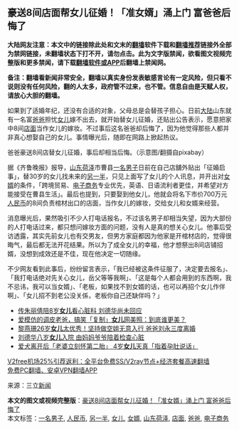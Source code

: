  <h2>豪送8间店面帮女儿征婚！「准女婿」涌上门 富爸爸后悔了</h2> <p class="notice"><b>大陆网友注意：本文中的链接除此处和文末的<a href="https://github.com/bannedbook/fanqiang" >翻墙</a>软件下载和<a href="https://github.com/killgcd/justmysocks/blob/master/README.md">翻墙推荐</a>链接外全部为禁网链接，未翻墙状态下打不开，请勿点击。此为文字版禁闻，欲看图文视频完整版和更多禁闻，请下载<a href="https://github.com/bannedbook/fanqiang">翻墙软件或APP</a>后翻墙上禁闻网。</p><p>备注：翻墙看新闻非常安全，翻墙以真实身份发表敏感言论有一定风险，但只看不说则没有任何风险，翻的人太多，政府管不过来，也不管。信息自由是天赋人权，请放心大胆的翻墙。</b></p>  <div class="entry"> <p>如果到了适婚年纪，还没有合适的对象，父母总是会替孩子担心。日前<span class='wp_keywordlink_affiliate'><a href="https://www.bannedbook.org/" title="大陆" target="_blank">大陆</a></span>山东就有一名富<a href="https://www.bannedbook.org/bnews/tag/%e7%88%b8%e7%88%b8/" class="st_tag internal_tag" rel="tag" title="标签 爸爸 下的日志">爸爸</a>担忧<a href="https://www.bannedbook.org/bnews/tag/%e5%a5%b3%e5%84%bf/" class="st_tag internal_tag" rel="tag" title="标签 女儿 下的日志">女儿</a>嫁不出去，就开始替女儿征婚，还贴出公告表示，愿意把家中8间<a href="https://www.bannedbook.org/bnews/tag/%E5%BA%97%E9%9D%A2/" class="st_tag internal_tag" rel="tag" title="标签 店面 下的日志">店面</a>当作女儿的嫁妆。不过事后这名爸爸却后悔了，因为他觉得那些人都并非真心想娶自己的女儿。事情曝光后，随即在网路上掀起热议。</p> <p>爸爸豪送8间店替女儿征婚，事后却相当后悔。（示意图/翻摄自pixabay）</p>  <p>据《齐鲁晚报》报导，<a href="https://www.bannedbook.org/bnews/tag/%E5%B1%B1%E4%B8%9C%E8%8D%B7%E6%B3%BD/" class="st_tag internal_tag" rel="tag" title="标签 山东荷泽 下的日志">山东荷泽</a>市曹县<a href="https://www.bannedbook.org/bnews/tag/%E4%B8%80%E5%90%8D%E7%94%B7%E5%AD%90/" class="st_tag internal_tag" rel="tag" title="标签 一名男子 下的日志">一名男子</a>日前在自己店舖外贴出「征婚启事」，替30岁的女儿找未来的<a href="https://www.bannedbook.org/bnews/tag/%E5%8F%A6%E4%B8%80%E5%8D%8A/" class="st_tag internal_tag" rel="tag" title="标签 另一半 下的日志">另一半</a>，只见上面写了女儿的个人讯息，并开出对<a href="https://www.bannedbook.org/bnews/tag/%E5%A5%B3%E5%A9%BF/" class="st_tag internal_tag" rel="tag" title="标签 女婿 下的日志">女婿</a>的条件，「跨境贸易、<a href="https://www.bannedbook.org/bnews/tag/%E7%94%B5%E5%AD%90%E5%95%86%E5%8A%A1/" class="st_tag internal_tag" rel="tag" title="标签 电子商务 下的日志">电子商务</a>专业优先，英语、日语流利者更佳，并希望对方能接受在曹县生活」。最后也提到，只要娶到他女儿，他就会将名下市价700万元<a href="https://www.bannedbook.org/bnews/tag/%e4%ba%ba%e6%b0%91%e5%b8%81/" class="st_tag internal_tag" rel="tag" title="标签 人民币 下的日志">人民币</a>的8间负责棺材出口的店面，当作女儿的嫁妆，交给女儿和女婿来经营。</p> <p>消息曝光后，果然吸引不少人打电话报名，不过该名男子却相当失望，因为大部份的人打电话过来，都只想问嫁妆方面的问题，没有人是真的想关心女儿。他事后受访透露，其实先前女儿也有交男友，但男方家庭都因为他家是开棺材店的，觉得很晦气，最后都无法开花结果。所以为了成全女儿的幸福，他才想祭出8间店铺招婿，没想到成效还是不佳，现在他决定一切随缘。</p>  <p>不少网友看到此事后，纷纷留言表示，「我已经被这条件征服了，决定要去报名」、「我打电话绝对先关心女儿，岳父等等我啊」、「这是每个人都会用到的东西啊，我不忌讳，我可以当女婿」、「老板，如果找不到女婿的话，也可以再招个女儿作伴啊」、「女儿招不到老公没关係，老板你自己还缺伴吗？」</p> <ul class='op-related-articles' title='相关阅读'> <li><a href='https://www.bannedbook.org/bnews/comments/20201204/1442132.html' target='_blank'>传朱丽倩陪8岁<b>女儿</b>看心脏科 刘德华尚未回应</a></li> <li><a href='https://www.bannedbook.org/bnews/comments/20201204/1442030.html' target='_blank'>爱模仿的调皮老爸，搞笑「复制」<b>女儿</b>网美照：到底谁更美？</a></li> <li><a href='https://www.bannedbook.org/bnews/yule/20201204/1441858.html' target='_blank'>黎燕珊26岁<b>女儿</b>太优秀！坚持做空姐无意入行 爸爸刘永三度离婚</a></li> <li><a href='https://www.bannedbook.org/bnews/yule/20201204/1441789.html' target='_blank'>刘德华八岁<b>女儿</b>入院 由妈妈爷爷陪着检查心脏</a></li> <li><a href='https://www.bannedbook.org/bnews/funmedia/20201204/1441780.html' target='_blank'>爱犬离开后「老婆立刻怀第二胎」 4岁<b>女儿</b>天真「指着孕肚说话」</a></li> </ul> <p class="texttj"> <a href="https://www.bannedbook.org/forum23/topic22702.html" target="_blank">V2free机场25%引荐返利：全平台免费SS/V2ray节点+经济套餐高速翻墙</a><br/> <a href="https://github.com/bannedbook/fanqiang/wiki/%E7%A6%81%E9%97%BB%E7%BD%91%E5%AE%89%E5%8D%93%E7%BF%BB%E5%A2%99%E6%96%B0%E9%97%BBAPP" target="_blank">免费PC翻墙、安卓VPN翻墙APP</a></p><p> 来源：三立<span class='wp_keywordlink_affiliate'><a href="https://www.bannedbook.org/" title="新闻">新闻</a></span> </p> <a name='sharetosocial'></a>       <div><b>本文的图文或视频完整版</b>：<a href='https://www.bannedbook.org/bnews/cbnews/20201205/1442441.html'>豪送8间店面帮女儿征婚！「准女婿」涌上门 富爸爸后悔了</a></div>  </div><!--END ENTRY--> <div class="postfooter"> <div>本文标签：<a href="https://www.bannedbook.org/bnews/tag/%E4%B8%80%E5%90%8D%E7%94%B7%E5%AD%90/" rel="tag">一名男子</a>, <a href="https://www.bannedbook.org/bnews/tag/%e4%ba%ba%e6%b0%91%e5%b8%81/" rel="tag">人民币</a>, <a href="https://www.bannedbook.org/bnews/tag/%E5%8F%A6%E4%B8%80%E5%8D%8A/" rel="tag">另一半</a>, <a href="https://www.bannedbook.org/bnews/tag/%e5%a5%b3%e5%84%bf/" rel="tag">女儿</a>, <a href="https://www.bannedbook.org/bnews/tag/%E5%A5%B3%E5%A9%BF/" rel="tag">女婿</a>, <a href="https://www.bannedbook.org/bnews/tag/%E5%B1%B1%E4%B8%9C%E8%8D%B7%E6%B3%BD/" rel="tag">山东荷泽</a>, <a href="https://www.bannedbook.org/bnews/tag/%E5%BA%97%E9%9D%A2/" rel="tag">店面</a>, <a href="https://www.bannedbook.org/bnews/tag/%e7%88%b8%e7%88%b8/" rel="tag">爸爸</a>, <a href="https://www.bannedbook.org/bnews/tag/%E7%94%B5%E5%AD%90%E5%95%86%E5%8A%A1/" rel="tag">电子商务</a></div>  </div><!--END POSTFOOTER--> 